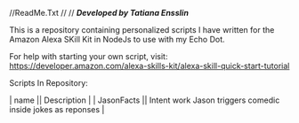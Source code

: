 //ReadMe.Txt
//
//
___Developed by Tatiana Ensslin___

This is a repository containing personalized scripts I have written for the Amazon Alexa SKill Kit in NodeJs to use with my Echo Dot.

For help with starting your own script, visit: https://developer.amazon.com/alexa-skills-kit/alexa-skill-quick-start-tutorial

Scripts In Repository:

|       name      ||   Description                                               |
|    JasonFacts   || Intent work Jason triggers comedic inside jokes as reponses |


